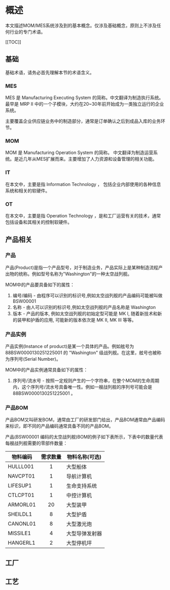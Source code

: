 # 概述

本文描述MOM/MES系统涉及到的基本概念。仅涉及基础概念，原则上不涉及任何行业的专门术语。

[[TOC]]

## 基础

基础术语，请务必首先理解本节的术语含义。

### MES

MES 是 Manufacturing Executing System 的简称。中文翻译为制造执行系统。最早是 MRP II 中的一个子模块，大约在20~30年前开始成为一类独立运行的企业系统。

主要覆盖企业供应链业务中的制造部分，通常是订单确认之后到成品入库的业务环节。

### MOM

MOM 是 Manufacturing Operation System 的简称。 中文翻译为制造运营系统。是近几年从MES扩展而来。主要增加了人力资源和设备管理的相关功能。

### IT

在本文中，主要是指 Information Technology ， 包括企业内部使用的各种信息系统和相关的软硬件。

### OT

在本文中，主要是指 Operation Technology ，是和工厂运营有关的技术，通常包括设备和其相关的控制软硬件。

## 产品相关

### 产品

产品(Product)是指一个产品型号，对于制造业务，产品实际上是某种制造流程产出物的统称。例如型号名称为"Washington"的一种太空战列舰。

MOM中的产品要具备如下的属性：

1. 编号/编码 - 由程序可以识别的标识号,例如太空战列舰的产品编码可能被叫做 BSW00001
2. 名称 - 由人可以识别的标识号,例如太空战列舰的产品名称是 Washington
3. 版本 - 产品的版本, 例如太空战列舰的初始定型可能是 MK I, 随着新技术和新的装甲和护盾的应用, 可能新的版本依次是 MK II, MK III 等等。

### 产品实例

产品实例(Instance of product)是某一个具体的产品。例如舷号为 88BSW0000130251225001 的 "Washington" 级战列舰。在这里，舷号也被称为序列号(Serial Number)。

MOM中的产品实例通常具备如下的属性：

1. 序列号/流水号 - 按照一定规则产生的一个字符串，在整个MOM的生命周期内，这个序列号/流水号具备唯一性。例如一艘战列舰的序列号可能会是 88BSW0000130251225001 。

### 产品BOM

产品BOM又叫研发BOM，通常由工厂的研发部门给出，产品BOM通常由产品编码来标识，即不同的产品编码通常具备不同的产品BOM。

产品(BSW00001 编码的太空战列舰)BOM的例子如下表所示，下表中的数量代表每艘战列舰需要的零部件数量：

| 物料编码  | 需求数量 |物料名称(可选)|
| ---------|:-------:|------------|
| HULLL001 | 1       |大型船体|
| NAVCPT01 | 1       |导航计算机|
| LIFESUP1 | 1       |生命支持系统|
| CTLCPT01 | 1       |中控计算机|
| ARMORL01 | 20      |大型装甲|
| SHEILDL1 | 8       |大型护盾|
| CANONL01 | 8       |大型激光炮|
| MISSILE1 | 4       |大型导弹发射器|
| HANGERL1 | 2       |大型停机坪|

## 工厂

## 工艺
